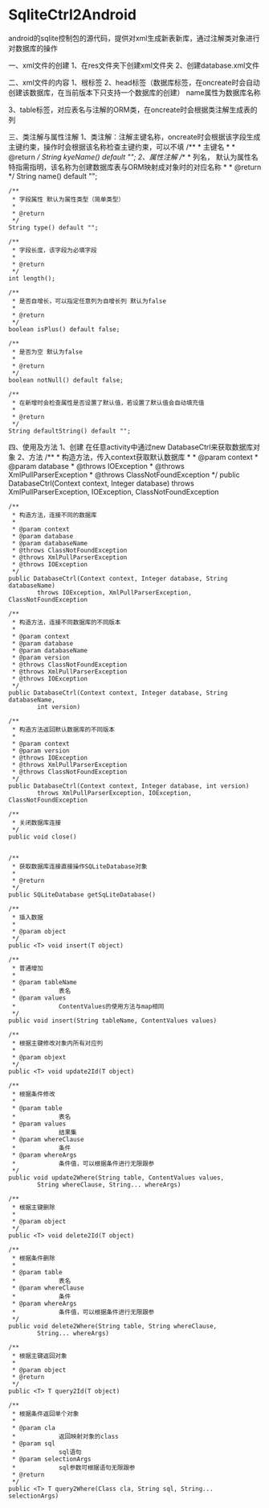 SqliteCtrl2Android
==================

android的sqlite控制包的源代码，提供对xml生成新表新库，通过注解类对象进行对数据库的操作

一、xml文件的创建
  1、在res文件夹下创建xml文件夹
  2、创建database.xml文件
  
二、xml文件的内容
  1、根标签
  <database>
  2、head标签（数据库标签，在oncreate时会自动创建该数据库，在当前版本下只支持一个数据库的创建）
    name属性为数据库名称
  <head name="Database Name" />
  3、table标签，对应表名与注解的ORM类，在oncreate时会根据类注解生成表的列
      <table
        name="Table Name"
        ref="Your Table's Class" />

三、类注解与属性注解
  1、类注解：注解主键名称，oncreate时会根据该字段生成主键约束，操作时会根据该名称检查主键约束，可以不填
 	/**
	 * 主键名
	 * 
	 * @return
	 */
	String kyeName() default "";
  2、属性注解
  /**
	 * 列名， 默认为属性名特指需指明，该名称为创建数据库表与ORM映射成对象时的对应名称
	 * 
	 * @return
	 */
	String name() default "";

	/**
	 * 字段属性 默认为属性类型（简单类型）
	 * 
	 * @return
	 */
	String type() default "";

	/**
	 * 字段长度，该字段为必填字段
	 * 
	 * @return
	 */
	int length();

	/**
	 * 是否自增长，可以指定任意列为自增长列 默认为false
	 * 
	 * @return
	 */
	boolean isPlus() default false;

	/**
	 * 是否为空 默认为false
	 * 
	 * @return
	 */
	boolean notNull() default false;

	/**
	 * 在新增时会检查属性是否设置了默认值，若设置了默认值会自动填充值
	 * 
	 * @return
	 */
	String defaultString() default "";
	
四、使用及方法
  1、创建
    在任意activity中通过new DatabaseCtrl来获取数据库对象
  2、方法
  	/**
	 * 构造方法，传入context获取默认数据库
	 * 
	 * @param context
	 * @param database
	 * @throws IOException
	 * @throws XmlPullParserException
	 * @throws ClassNotFoundException
	 */
	public DatabaseCtrl(Context context, Integer database)
			throws XmlPullParserException, IOException, ClassNotFoundException

	/**
	 * 构造方法，连接不同的数据库
	 * 
	 * @param context
	 * @param database
	 * @param databaseName
	 * @throws ClassNotFoundException
	 * @throws XmlPullParserException
	 * @throws IOException
	 */
	public DatabaseCtrl(Context context, Integer database, String databaseName)
			throws IOException, XmlPullParserException, ClassNotFoundException

	/**
	 * 构造方法，连接不同数据库的不同版本
	 * 
	 * @param context
	 * @param database
	 * @param databaseName
	 * @param version
	 * @throws ClassNotFoundException
	 * @throws XmlPullParserException
	 * @throws IOException
	 */
	public DatabaseCtrl(Context context, Integer database, String databaseName,
			int version)

	/**
	 * 构造方法返回默认数据库的不同版本
	 * 
	 * @param context
	 * @param version
	 * @throws IOException
	 * @throws XmlPullParserException
	 * @throws ClassNotFoundException
	 */
	public DatabaseCtrl(Context context, Integer database, int version)
			throws XmlPullParserException, IOException, ClassNotFoundException
			
	/**
	 * 关闭数据库连接
	 */
	public void close()
	
	
	/**
	 * 获取数据库连接直接操作SQLiteDatabase对象
	 * 
	 * @return
	 */
	public SQLiteDatabase getSqLiteDatabase()

	/**
	 * 插入数据
	 * 
	 * @param object
	 */
	public <T> void insert(T object) 

	/**
	 * 普通增加
	 * 
	 * @param tableName
	 *            表名
	 * @param values
	 *            ContentValues的使用方法与map相同
	 */
	public void insert(String tableName, ContentValues values)

	/**
	 * 根据主键修改对象内所有对应列
	 * 
	 * @param objext
	 */
	public <T> void update2Id(T object)

	/**
	 * 根据条件修改
	 * 
	 * @param table
	 *            表名
	 * @param values
	 *            结果集
	 * @param whereClause
	 *            条件
	 * @param whereArgs
	 *            条件值，可以根据条件进行无限跟参
	 */
	public void update2Where(String table, ContentValues values,
			String whereClause, String... whereArgs)

	/**
	 * 根据主键删除
	 * 
	 * @param object
	 */
	public <T> void delete2Id(T object)

	/**
	 * 根据条件删除
	 * 
	 * @param table
	 *            表名
	 * @param whereClause
	 *            条件
	 * @param whereArgs
	 *            条件值，可以根据条件进行无限跟参
	 */
	public void delete2Where(String table, String whereClause,
			String... whereArgs)

	/**
	 * 根据主键返回对象
	 * 
	 * @param object
	 * @return
	 */
	public <T> T query2Id(T object)

	/**
	 * 根据条件返回单个对象
	 * 
	 * @param cla
	 *            返回映射对象的class
	 * @param sql
	 *            sql语句
	 * @param selectionArgs
	 *            sql参数可根据语句无限跟参
	 * @return
	 */
	public <T> T query2Where(Class cla, String sql, String... selectionArgs)
	
